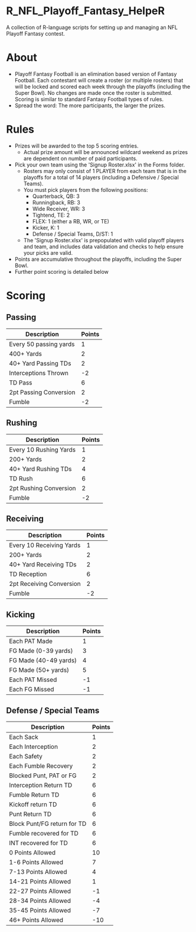 # R_NFL_Playoff_Fantasy_HelpeR
A collection of R-language scripts for setting up and managing an NFL Playoff Fantasy contest. 

# About
- Playoff Fantasy Football is an elimination based version of Fantasy Football. Each contestant will create a roster (or multiple rosters) that will be locked and scored each week through the playoffs (including the Super Bowl). No changes are made once the roster is submitted. Scoring is similar to standard Fantasy Football types of rules.
- Spread the word: The more participants, the larger the prizes.

# Rules
- Prizes will be awarded to the top 5 scoring entries.
  - Actual prize amount will be announced wildcard weekend as prizes are dependent on number of paid participants.
- Pick your own team using the 'Signup Roster.xlsx' in the Forms folder.
  - Rosters may only consist of 1 PLAYER from each team that is in the playoffs for a total of 14 players (including a Defensive / Special Teams).
  - You must pick players from the following positions:
    - Quarterback, QB: 3
    - Runningback, RB: 3
    - Wide Receiver, WR: 3
    - Tightend, TE: 2
    - FLEX: 1 (either a RB, WR, or TE)
    - Kicker, K: 1
    - Defense / Special Teams, D/ST: 1 
  - The 'Signup Roster.xlsx' is prepopulated with valid playoff players and team, and includes data validation and checks to help ensure your picks are valid.
- Points are accumulative throughout the playoffs, including the Super Bowl.
- Further point scoring is detailed below

# Scoring
## Passing
Description | Points 
--- | ---
Every 50 passing yards | 1
400+ Yards | 2
40+ Yard Passing TDs | 2
Interceptions Thrown | -2
TD Pass | 6
2pt Passing Conversion | 2
Fumble | -2

## Rushing
Description | Points 
--- | ---
Every 10 Rushing Yards | 1
200+ Yards | 2
40+ Yard Rushing TDs | 4
TD Rush | 6
2pt Rushing Conversion | 2
Fumble | -2

## Receiving
Description | Points 
--- | ---
Every 10 Receiving Yards | 1
200+ Yards | 2
40+ Yard Receiving TDs | 2
TD Reception | 6
2pt Receiving Conversion | 2
Fumble | -2

## Kicking
Description | Points 
--- | ---
Each PAT Made | 1
FG Made (0-39 yards) | 3
FG Made (40-49 yards) | 4
FG Made (50+ yards) | 5
Each PAT Missed | -1
Each FG Missed | -1

## Defense / Special Teams
Description | Points 
--- | ---
Each Sack | 1
Each Interception | 2
Each Safety | 2
Each Fumble Recovery | 2
Blocked Punt, PAT or FG | 2
Interception Return TD | 6
Fumble Return TD | 6
Kickoff return TD | 6
Punt Return TD | 6
Block Punt/FG return for TD | 6
Fumble recovered for TD | 6
INT recovered for TD | 6
0 Points Allowed | 10
1-6 Points Allowed | 7
7-13 Points Allowed | 4
14-21 Points Allowed | 1
22-27 Points Allowed | -1
28-34 Points Allowed | -4
35-45 Points Allowed | -7
46+ Points Allowed | -10

